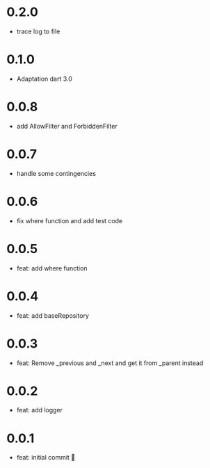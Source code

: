 # 0.2.0

- trace log to file

# 0.1.0

- Adaptation dart 3.0

# 0.0.8

- add AllowFilter and ForbiddenFilter


# 0.0.7

- handle some contingencies

# 0.0.6

- fix where function and add test code


# 0.0.5

- feat: add where function


# 0.0.4

- feat: add baseRepository


# 0.0.3

- feat: Remove _previous and _next and get it from _parent instead


# 0.0.2

- feat: add logger


# 0.0.1

- feat: initial commit 🎉
